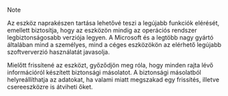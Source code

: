   > [!NOTE]
  > Az eszköz naprakészen tartása lehetővé teszi a legújabb funkciók elérését, emellett biztosítja, hogy az eszközön mindig az operációs rendszer legbiztonságosabb verziója legyen. A Microsoft és a legtöbb nagy gyártó általában mind a személyes, mind a céges eszközökön az elérhető legújabb szoftververzió használatát javasolja.

Mielőtt frissítené az eszközt, győződjön meg róla, hogy minden rajta lévő információról készített biztonsági másolatot. A biztonsági másolatból helyreállíthatja az adatokat, ha valami miatt megszakad egy frissítés, illetve csereeszközre is átviheti őket. 
